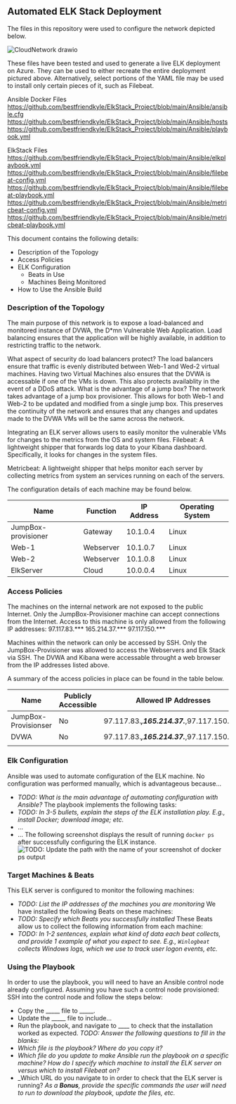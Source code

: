 ## Automated ELK Stack Deployment
The files in this repository were used to configure the network depicted below.

![CloudNetwork drawio](https://user-images.githubusercontent.com/89550625/146825868-b2752801-4712-4ae8-b983-e0b8878f41a6.png)


These files have been tested and used to generate a live ELK deployment on Azure. They can be used to either recreate the entire deployment pictured above. Alternatively, select portions of the YAML file may be used to install only certain pieces of it, such as Filebeat.

Ansible Docker Files
https://github.com/bestfriendkyle/ElkStack_Project/blob/main/Ansible/ansible.cfg
https://github.com/bestfriendkyle/ElkStack_Project/blob/main/Ansible/hosts
https://github.com/bestfriendkyle/ElkStack_Project/blob/main/Ansible/playbook.yml

ElkStack Files
https://github.com/bestfriendkyle/ElkStack_Project/blob/main/Ansible/elkplaybook.yml
https://github.com/bestfriendkyle/ElkStack_Project/blob/main/Ansible/filebeat-config.yml
https://github.com/bestfriendkyle/ElkStack_Project/blob/main/Ansible/filebeat-playbook.yml
https://github.com/bestfriendkyle/ElkStack_Project/blob/main/Ansible/metricbeat-config.yml
https://github.com/bestfriendkyle/ElkStack_Project/blob/main/Ansible/metricbeat-playbook.yml

This document contains the following details:
- Description of the Topology
- Access Policies
- ELK Configuration
  - Beats in Use
  - Machines Being Monitored
- How to Use the Ansible Build
### Description of the Topology
The main purpose of this network is to expose a load-balanced and monitored instance of DVWA, the D*mn Vulnerable Web Application.
Load balancing ensures that the application will be highly available, in addition to restricting traffic to the network.

What aspect of security do load balancers protect?
  The load balancers ensure that traffic is evenly distributed between Web-1 and Wed-2 virtual machines. Having two Virtual Machines also ensures that the DVWA is accessable if one of the VMs is down. This also protects availablity in the event of a DDoS attack.
What is the advantage of a jump box?
  The network takes advantage of a jump box provisioner. This allows for both Web-1 and Web-2 to be updated and modified from a single jump box. This preserves the continuity of the network and ensures that any changes and updates made to the DVWA VMs will be the same across the network. 
  
Integrating an ELK server allows users to easily monitor the vulnerable VMs for changes to the metrics from the OS and system files.
Filebeat: A lightweight shipper that forwards log data to your Kibana dashboard. Specifically, it looks for changes in the system files. 

Metricbeat: A lightweight shipper that helps monitor each server by collecting metrics from system an services running on each of the servers. 

The configuration details of each machine may be found below.


| Name     | Function | IP Address | Operating System |
|----------|----------|------------|------------------|
| JumpBox-provisioner | Gateway  | 10.1.0.4   | Linux            |
| Web-1   | Webserver | 10.1.0.7 | Linux |
| Web-2    | Webserver| 10.1.0.8 | Linux |
| ElkServer    | Cloud | 10.0.0.4 | Linux |
### Access Policies
The machines on the internal network are not exposed to the public Internet. 
Only the JumpBox-Provisioner machine can accept connections from the Internet. Access to this machine is only allowed from the following IP addresses:
97.117.83.***
165.214.37.***
97.117.150.***

Machines within the network can only be accessed by SSH.
Only the JumpBox-Provisioner was allowed to access the Webservers and Elk Stack via SSH. 
The DVWA and Kibana were accessable throught a web browser from the IP addresses listed above. 

A summary of the access policies in place can be found in the table below.

| Name     | Publicly Accessible | Allowed IP Addresses | Port |
|----------|---------------------|----------------------|----------------------|
| JumpBox-Provisionser | No              | 97.117.83.***,165.214.37.***,97.117.150.***    | 22 |
| DVWA     | No                    |97.117.83.***,165.214.37.***,97.117.150.*** | 80 |
|          |                     |                      |
### Elk Configuration
Ansible was used to automate configuration of the ELK machine. No configuration was performed manually, which is advantageous because...
- _TODO: What is the main advantage of automating configuration with Ansible?_
The playbook implements the following tasks:
- _TODO: In 3-5 bullets, explain the steps of the ELK installation play. E.g., install Docker; download image; etc._
- ...
- ...
The following screenshot displays the result of running `docker ps` after successfully configuring the ELK instance.
![TODO: Update the path with the name of your screenshot of docker ps output](Images/docker_ps_output.png)
### Target Machines & Beats
This ELK server is configured to monitor the following machines:
- _TODO: List the IP addresses of the machines you are monitoring_
We have installed the following Beats on these machines:
- _TODO: Specify which Beats you successfully installed_
These Beats allow us to collect the following information from each machine:
- _TODO: In 1-2 sentences, explain what kind of data each beat collects, and provide 1 example of what you expect to see. E.g., `Winlogbeat` collects Windows logs, which we use to track user logon events, etc._
### Using the Playbook
In order to use the playbook, you will need to have an Ansible control node already configured. Assuming you have such a control node provisioned: 
SSH into the control node and follow the steps below:
- Copy the _____ file to _____.
- Update the _____ file to include...
- Run the playbook, and navigate to ____ to check that the installation worked as expected.
_TODO: Answer the following questions to fill in the blanks:_
- _Which file is the playbook? Where do you copy it?_
- _Which file do you update to make Ansible run the playbook on a specific machine? How do I specify which machine to install the ELK server on versus which to install Filebeat on?_
- _Which URL do you navigate to in order to check that the ELK server is running?
_As a **Bonus**, provide the specific commands the user will need to run to download the playbook, update the files, etc._
